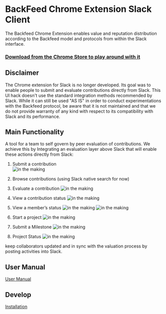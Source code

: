 
# BackFeed Chrome Extension Slack Client

The Backfeed Chrome Extension enables value and reputation distribution according to the Backfeed model and protocols from within the Slack interface. 

### [Download from the Chrome Store to play around with it](https://chrome.google.com/webstore/detail/backfeed-slack-extension/gkefmbjinnbjnpagkphaebancjajfhbf)

## Disclaimer
The Chrome extension for Slack is no longer developed. Its goal was to enable people to submit and evaluate contributions directly from Slack. This UI hack doesn't use the standard integration methods recommended by Slack. While it can still be used "AS IS" in order to conduct experimentations with the Backfeed protocol, be aware that it is not maintained and that we do not provide warranty of any kind with respect to its compatibility with Slack and its performance.

## Main Functionality
A tool for a team to self govern by peer evaluation of contributions.
We achieve this by Integrating an evaluation layer above Slack that will enable these actions directly from Slack:

1. Submit a contribution  
![in the making](https://raw.githubusercontent.com/Backfeed/Backfeed-Slack-Client/master/assets/screens/new-contribution.png)
  
2. Browse contributions (using Slack native search for now)

3. Evaluate a contribution
![in the making](https://raw.githubusercontent.com/Backfeed/Backfeed-Slack-Client/master/assets/screens/new-evaluation.png)
  
4. View a contribution status
![in the making](https://raw.githubusercontent.com/Backfeed/Backfeed-Slack-Client/master/assets/screens/contribution-status.png)

5. View a member’s status
![in the making](https://raw.githubusercontent.com/Backfeed/Backfeed-Slack-Client/master/assets/screens/user-member-status-pre-selection.png)
![in the making](https://raw.githubusercontent.com/Backfeed/Backfeed-Slack-Client/master/assets/screens/user-member-status-selected.png)

6. Start a project
![in the making](https://raw.githubusercontent.com/Backfeed/Backfeed-Slack-Client/master/assets/screens/new-project.png)

7. Submit a Milestone
![in the making](https://raw.githubusercontent.com/Backfeed/Backfeed-Slack-Client/master/assets/screens/new-milestone.png)

8. Project Status
![in the making](https://raw.githubusercontent.com/Backfeed/Backfeed-Slack-Client/master/assets/screens/project-status.png)

keep collaborators updated and in sync with the valuation process by posting activities into Slack.

 
## User Manual
  
  <a href="https://github.com/Backfeed/Backfeed-Slack-Client/blob/master/UserManual.md">User Manual</a>
 
## Develop
  
  <a href="https://github.com/Backfeed/Backfeed-Slack-Client/blob/master/install.md">Installation</a>
